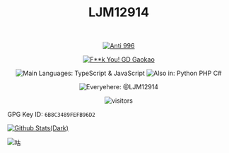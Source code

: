 <h1 align="center">LJM12914</h1>
<br />
<div align="center">

[![Anti 996](https://img.shields.io/badge/Anti-996-red.svg)](https://996.icu/)

[![F**k You! GD Gaokao](https://img.shields.io/badge/F**k%20You!-GD%20Gaokao-green.svg)](https://pg.eeagd.edu.cn/ks/h5/index.html#/xgk/ggxx)
<!--![内卷: 6127](https://img.shields.io/badge/内卷-6127-yellow.svg)-->
  
![Main Languages: TypeScript & JavaScript](https://img.shields.io/badge/Main%20Language-TypeScript%20&%20JavaScript-blue.svg)
![Also in: Python PHP C#](https://img.shields.io/badge/Also%20in-Python%20PHP%20C%23-green.svg)

![Everyehere: @LJM12914](https://img.shields.io/badge/Everywhere%20@LJM12914-blue?style=flat-square)
  
![visitors](https://views.whatilearened.today/views/github/ljm12914/views.svg)
</div>

GPG Key ID: `6B8C3489FEFB96D2`

[![Github Stats(Dark)](https://github-readme-stats.vercel.app/api?username=ljm12914&include_all_commits=true&count_private=true&show_icons=true&theme=dark&hide=contribs#gh-dark-mode-only)](https://github.com/ljm12914)
<!--[![Github Stats(Light)](https://github-readme-stats.vercel.app/api?username=ljm12914&include_all_commits=true&count_private=true&show_icons=true&hide=contribs#gh-light-mode-only)](https://github.com/ljm12914)-->



![咕](https://user-images.githubusercontent.com/29831474/229271425-c9d05a68-6fc7-47eb-ad34-18d22bb04c4b.jpg)
